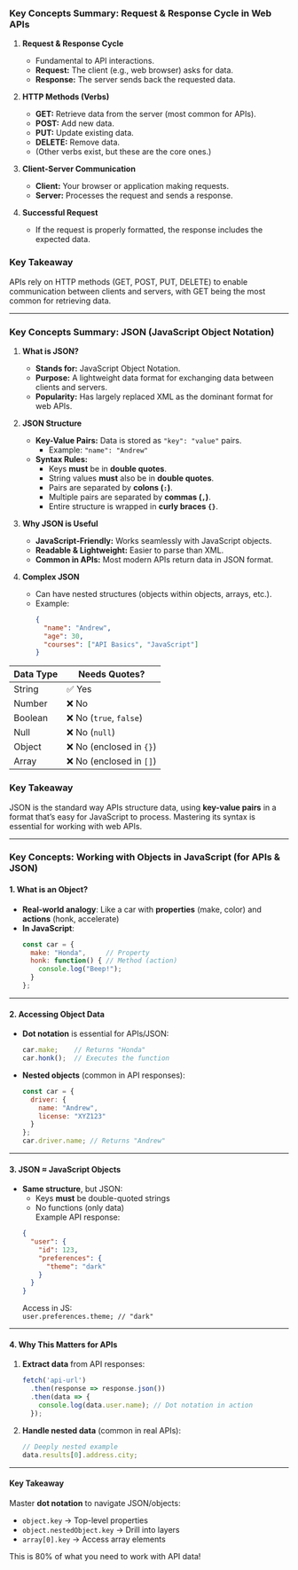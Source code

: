 ### **Key Concepts Summary: Request & Response Cycle in Web APIs**  

1. **Request & Response Cycle**  
   - Fundamental to API interactions.  
   - **Request:** The client (e.g., web browser) asks for data.  
   - **Response:** The server sends back the requested data.  

2. **HTTP Methods (Verbs)**  
   - **GET:** Retrieve data from the server (most common for APIs).  
   - **POST:** Add new data.  
   - **PUT:** Update existing data.  
   - **DELETE:** Remove data.  
   - (Other verbs exist, but these are the core ones.)  

3. **Client-Server Communication**  
   - **Client:** Your browser or application making requests.  
   - **Server:** Processes the request and sends a response.  

4. **Successful Request**  
   - If the request is properly formatted, the response includes the expected data.  

### **Key Takeaway**  
APIs rely on HTTP methods (GET, POST, PUT, DELETE) to enable communication between clients and servers, with GET being the most common for retrieving data.  

-----

### **Key Concepts Summary: JSON (JavaScript Object Notation)**  

1. **What is JSON?**  
   - **Stands for:** JavaScript Object Notation.  
   - **Purpose:** A lightweight data format for exchanging data between clients and servers.  
   - **Popularity:** Has largely replaced XML as the dominant format for web APIs.  

2. **JSON Structure**  
   - **Key-Value Pairs:** Data is stored as `"key": "value"` pairs.  
     - Example: `"name": "Andrew"`  
   - **Syntax Rules:**  
     - Keys **must** be in **double quotes**.  
     - String values **must** also be in **double quotes**.  
     - Pairs are separated by **colons (`:`)**.  
     - Multiple pairs are separated by **commas (`,`)**.  
     - Entire structure is wrapped in **curly braces `{}`**.  

3. **Why JSON is Useful**  
   - **JavaScript-Friendly:** Works seamlessly with JavaScript objects.  
   - **Readable & Lightweight:** Easier to parse than XML.  
   - **Common in APIs:** Most modern APIs return data in JSON format.  

4. **Complex JSON**  
   - Can have nested structures (objects within objects, arrays, etc.).  
   - Example:  
     ```json
     {
       "name": "Andrew",
       "age": 30,
       "courses": ["API Basics", "JavaScript"]
     }
     ```  

|Data Type|Needs Quotes?|
|---|---|
|String|✅ Yes|
|Number|❌ No|
|Boolean|❌ No (`true`, `false`)|
|Null|❌ No (`null`)|
|Object|❌ No (enclosed in `{}`)|
|Array|❌ No (enclosed in `[]`)|
### **Key Takeaway**  
JSON is the standard way APIs structure data, using **key-value pairs** in a format that’s easy for JavaScript to process. Mastering its syntax is essential for working with web APIs.  

----


### **Key Concepts: Working with Objects in JavaScript (for APIs & JSON)**


#### **1. What is an Object?**
- **Real-world analogy**: Like a car with **properties** (make, color) and **actions** (honk, accelerate)
- **In JavaScript**:  
  ```javascript
  const car = {
    make: "Honda",     // Property
    honk: function() { // Method (action)
      console.log("Beep!");
    }
  };
  ```

---

#### **2. Accessing Object Data**
- **Dot notation** is essential for APIs/JSON:
  ```javascript
  car.make;    // Returns "Honda"
  car.honk();  // Executes the function
  ```
- **Nested objects** (common in API responses):
  ```javascript
  const car = {
    driver: {
      name: "Andrew",
      license: "XYZ123"
    }
  };
  car.driver.name; // Returns "Andrew"
  ```

---

#### **3. JSON ≈ JavaScript Objects**
- **Same structure**, but JSON:
  - Keys **must** be double-quoted strings  
  - No functions (only data)  
  Example API response:
  ```json
  {
    "user": {
      "id": 123,
      "preferences": {
        "theme": "dark"
      }
    }
  }
  ```
  Access in JS:  
  `user.preferences.theme; // "dark"`

---

#### **4. Why This Matters for APIs**
1. **Extract data** from API responses:  
   ```javascript
   fetch('api-url')
     .then(response => response.json())
     .then(data => {
       console.log(data.user.name); // Dot notation in action
     });
   ```
2. **Handle nested data** (common in real APIs):
   ```javascript
   // Deeply nested example
   data.results[0].address.city;
   ```

---

#### **Key Takeaway**
Master **dot notation** to navigate JSON/objects:  
- `object.key` → Top-level properties  
- `object.nestedObject.key` → Drill into layers  
- `array[0].key` → Access array elements  

This is 80% of what you need to work with API data!  

